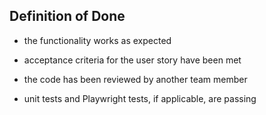 
## Definition of Done

- the functionality works as expected

- acceptance criteria for the user story have been met

- the code has been reviewed by another team member

- unit tests and Playwright tests, if applicable, are passing
